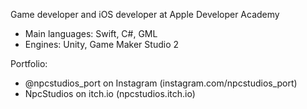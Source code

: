 Game developer and iOS developer at Apple Developer Academy
  - Main languages: Swift, C#, GML
  - Engines: Unity, Game Maker Studio 2

Portfolio: 
  - @npcstudios_port on Instagram (instagram.com/npcstudios_port)
  - NpcStudios on itch.io (npcstudios.itch.io)


